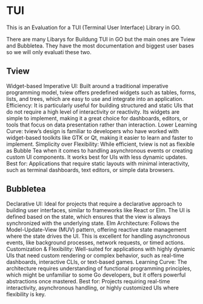 # TUI

This is an Evaluation for a TUI (Terminal User Interface) Library in GO.

There are many Libarys for Buildung TUI in GO but the main ones are Tview and Bubbletea.
They have the most documentation and biggest user bases so we will only evaluati these two.

## Tview

Widget-based Imperative UI: Built around a traditional imperative programming model, tview offers predefined widgets such as tables, forms, lists, and trees, which are easy to use and integrate into an application.
Efficiency: It is particularly useful for building structured and static UIs that do not require a high level of interactivity or reactivity. Its widgets are simple to implement, making it a great choice for dashboards, editors, or tools that focus on data presentation rather than interaction.
Lower Learning Curve: tview’s design is familiar to developers who have worked with widget-based toolkits like GTK or Qt, making it easier to learn and faster to implement.
Simplicity over Flexibility: While efficient, tview is not as flexible as Bubble Tea when it comes to handling asynchronous events or creating custom UI components. It works best for UIs with less dynamic updates.
Best for: Applications that require static layouts with minimal interactivity, such as terminal dashboards, text editors, or simple data browsers.

## Bubbletea

Declarative UI: Ideal for projects that require a declarative approach to building user interfaces, similar to frameworks like React or Elm. The UI is defined based on the state, which ensures that the view is always synchronized with the underlying state.
Elm Architecture: Follows the Model-Update-View (MUV) pattern, offering reactive state management where the state drives the UI. This is excellent for handling asynchronous events, like background processes, network requests, or timed actions.
Customization & Flexibility: Well-suited for applications with highly dynamic UIs that need custom rendering or complex behavior, such as real-time dashboards, interactive CLIs, or text-based games.
Learning Curve: The architecture requires understanding of functional programming principles, which might be unfamiliar to some Go developers, but it offers powerful abstractions once mastered.
Best for: Projects requiring real-time interactivity, asynchronous handling, or highly customized UIs where flexibility is key.
